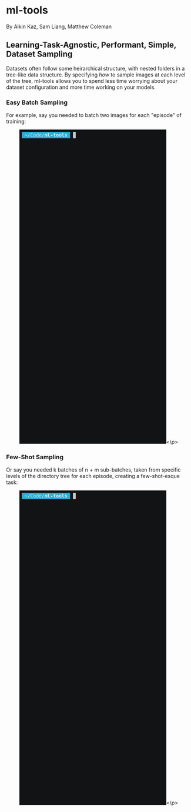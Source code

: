 # ml-tools

By Alkin Kaz, Sam Liang, Matthew Coleman

## Learning-Task-Agnostic, Performant, Simple, Dataset Sampling

Datasets often follow some heirarchical structure, with nested folders in a tree-like data structure. By specifying *how* to sample images at each level of the tree, ml-tools allows you to spend less time worrying about your dataset configuration and more time working on your models.

### Easy Batch Sampling

For example, say you needed to batch two images for each "episode" of training:

<p align='center'><img src="vis/batch.gif" width=400/><\p>
  
### Few-Shot Sampling

Or say you needed k batches of n + m sub-batches, taken from specific levels of the directory tree for each episode, creating a few-shot-esque task:

<p align='center'><img src="vis/fewshot.gif" width=400/><\p>
